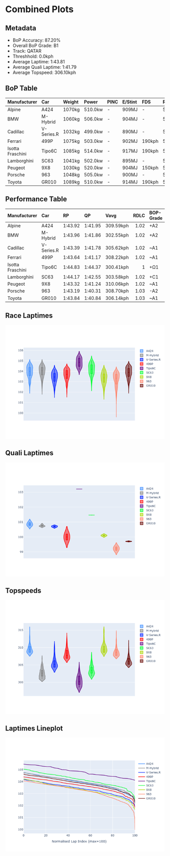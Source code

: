# Combined Plots

## Metadata

- BoP Accuracy: 87.20%
- Overall BoP Grade: B1
- Track: QATAR
- Threshhold: 0.0kph
- Average Laptime: 1:43.81
- Average Quali Laptime: 1:41.79
- Average Topspeed: 306.10kph

## BoP Table
| Manufacturer     | Car        | Weight   | Power   | PINC   | E/Stint   | FDS    | RDP    | QDP     | TDP    |
|:-----------------|:-----------|:---------|:--------|:-------|:----------|:-------|:-------|:--------|:-------|
| Alpine           | A424       | 1070kg   | 510.0kw | -      | 909MJ     | -      | 59.85% | 75.00%  | 8.48%  |
| BMW              | M-Hybrid   | 1060kg   | 506.0kw | -      | 904MJ     | -      | 59.03% | 100.00% | 45.81% |
| Cadillac         | V-Series.R | 1032kg   | 499.0kw | -      | 890MJ     | -      | 58.08% | 80.00%  | 6.60%  |
| Ferrari          | 499P       | 1075kg   | 503.0kw | -      | 902MJ     | 190kph | 58.46% | 40.00%  | 7.62%  |
| Isotta Fraschini | Tipo6C     | 1085kg   | 514.0kw | -      | 917MJ     | 190kph | 52.63% | 33.33%  | 41.30% |
| Lamborghini      | SC63       | 1041kg   | 502.0kw | -      | 895MJ     | -      | 57.58% | 25.00%  | 44.67% |
| Peugeot          | 9X8        | 1030kg   | 520.0kw | -      | 904MJ     | 150kph | 55.69% | 40.00%  | 7.37%  |
| Porsche          | 963        | 1048kg   | 505.0kw | -      | 900MJ     | -      | 53.07% | 100.00% | 7.76%  |
| Toyota           | GR010      | 1089kg   | 510.0kw | -      | 914MJ     | 190kph | 59.22% | 66.67%  | 14.83% |

## Performance Table
| Manufacturer     | Car        | RP      | QP      | Vavg      |   RDLC | BOP-Grade   | Match   |
|:-----------------|:-----------|:--------|:--------|:----------|-------:|:------------|:--------|
| Alpine           | A424       | 1:43.92 | 1:41.95 | 309.59kph |   1.02 | +A2         | 90.95%  |
| BMW              | M-Hybrid   | 1:43.96 | 1:41.86 | 302.55kph |   1.02 | +A2         | 91.26%  |
| Cadillac         | V-Series.R | 1:43.39 | 1:41.78 | 305.62kph |   1.02 | ~A1         | 99.48%  |
| Ferrari          | 499P       | 1:43.64 | 1:41.17 | 308.22kph |   1.02 | ~A1         | 99.14%  |
| Isotta Fraschini | Tipo6C     | 1:44.83 | 1:44.37 | 300.41kph |   1    | +Ω1         | 36.67%  |
| Lamborghini      | SC63       | 1:44.17 | 1:42.55 | 303.58kph |   1.02 | +C1         | 76.32%  |
| Peugeot          | 9X8        | 1:43.32 | 1:41.24 | 310.06kph |   1.02 | ~A1         | 97.24%  |
| Porsche          | 963        | 1:43.19 | 1:40.31 | 308.70kph |   1.03 | -A2         | 94.28%  |
| Toyota           | GR010      | 1:43.84 | 1:40.84 | 306.14kph |   1.03 | ~A1         | 99.49%  |

## Race Laptimes
![Race Laptimes](images/race_violin.png)

## Quali Laptimes
![Quali Laptimes](images/quali_violin.png)

## Topspeeds
![Topspeeds](images/topspeed_violin.png)

## Laptimes Lineplot
![Laptimes Lineplot](images/laptime_line.png)

